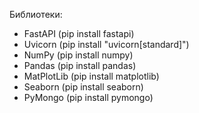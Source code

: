Библиотеки:

- FastAPI (pip install fastapi)
- Uvicorn (pip install "uvicorn[standard]")
- NumPy (pip install numpy)
- Pandas (pip install pandas)
- MatPlotLib (pip install matplotlib)
- Seaborn (pip install seaborn)
- PyMongo (pip install pymongo)